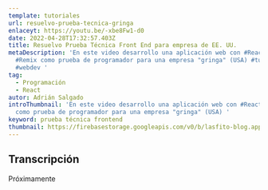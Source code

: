 ```yaml
---
template: tutoriales
url: resuelvo-prueba-tecnica-gringa
enlaceyt: https://youtu.be/-xbe8Fw1-d0
date: 2022-04-28T17:32:57.403Z
title: Resuelvo Prueba Técnica Front End para empresa de EE. UU.
metaDescription: 'En este video desarrollo una aplicación web con #React y
  #Remix como prueba de programador para una empresa "gringa" (USA) #tutorial
  #webdev '
tag:
  - Programación
  - React
autor: Adrián Salgado
introThumbnail: 'En este video desarrollo una aplicación web con #React y #Remix
  como prueba de programador para una empresa "gringa" (USA) '
keyword: prueba técnica frontend
thumbnail: https://firebasestorage.googleapis.com/v0/b/lasfito-blog.appspot.com/o/29-prueba-tecnica-gringa%2F29-prueba-tencnica-grinca.png?alt=media&token=93dbd11a-0cf5-4095-96ad-df7253a238b3
---
```


## Transcripción

Próximamente
